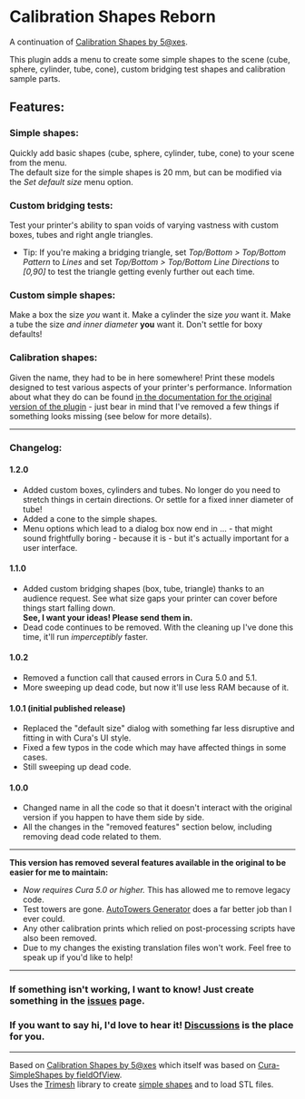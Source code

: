 # Calibration Shapes Reborn
A continuation of [Calibration Shapes by 5@xes](https://github.com/5axes/Calibration-Shapes/).

This plugin adds a menu to create some simple shapes to the scene (cube, sphere, cylinder, tube, cone), custom bridging test shapes and calibration sample parts.

## Features:
### Simple shapes:
Quickly add basic shapes (cube, sphere, cylinder, tube, cone) to your scene from the menu.  
The default size for the simple shapes is 20 mm, but can be modified via the *Set default size* menu option.
### Custom bridging tests:
Test your printer's ability to span voids of varying vastness with custom boxes, tubes and right angle triangles.
  - Tip: If you're making a bridging triangle, set *Top/Bottom > Top/Bottom Pattern* to *Lines* and set *Top/Bottom > Top/Bottom Line Directions* to *[0,90]* to test the triangle getting evenly further out each time.
### Custom simple shapes:
Make a box the size *you* want it. Make a cylinder the size *you* want it. Make a tube the size *and inner diameter* **you** want it. Don't settle for boxy defaults!
### Calibration shapes:
Given the name, they had to be in here somewhere! Print these models designed to test various aspects of your printer's performance. Information about what they do can be found [in the documentation for the original version of the plugin](https://github.com/5axes/Calibration-Shapes/wiki) - just bear in mind that I've removed a few things if something looks missing (see below for more details).

---
### Changelog:
#### 1.2.0
- Added custom boxes, cylinders and tubes. No longer do you need to stretch things in certain directions. Or settle for a fixed inner diameter of tube!
- Added a cone to the simple shapes.
- Menu options which lead to a dialog box now end in ... - that might sound frightfully boring - because it is - but it's actually important for a user interface.
#### 1.1.0
- Added custom bridging shapes (box, tube, triangle) thanks to an audience request. See what size gaps your printer can cover before things start falling down.  
**See, I want your ideas! Please send them in.**
- Dead code continues to be removed. With the cleaning up I've done this time, it'll run *imperceptibly* faster.
#### 1.0.2
- Removed a function call that caused errors in Cura 5.0 and 5.1.
- More sweeping up dead code, but now it'll use less RAM because of it.
#### 1.0.1 (initial published release)
- Replaced the "default size" dialog with something far less disruptive and fitting in with Cura's UI style.
- Fixed a few typos in the code which may have affected things in some cases.
- Still sweeping up dead code.
#### 1.0.0
- Changed name in all the code so that it doesn't interact with the original version if you happen to have them side by side.
- All the changes in the "removed features" section below, including removing dead code related to them.

---
**This version has removed several features available in the original to be easier for me to maintain:**
- *Now requires Cura 5.0 or higher.* This has allowed me to remove legacy code.
- Test towers are gone. [AutoTowers Generator](https://github.com/kartchnb/AutoTowersGenerator) does a far better job than I ever could.
- Any other calibration prints which relied on post-processing scripts have also been removed.
- Due to my changes the existing translation files won't work. Feel free to speak up if you'd like to help!

---
### If something isn't working, I want to know! Just create something in the [issues](https://github.com/Slashee-the-Cow/CalibrationShapesReborn/issues) page.
### If you want to say hi, I'd love to hear it! [Discussions](https://github.com/Slashee-the-Cow/CalibrationShapesReborn/discussions) is the place for you.

---

Based on [Calibration Shapes by 5@xes](https://github.com/5axes/Calibration-Shapes/) which itself was based on [Cura-SimpleShapes by fieldOfView](https://github.com/fieldOfView/Cura-SimpleShapes).  
Uses the [Trimesh](https://github.com/mikedh/trimesh) library to create [simple shapes](https://github.com/mikedh/trimesh/blob/master/trimesh/creation.py) and to load STL files.